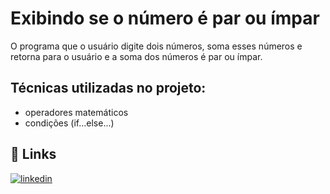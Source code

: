 # Exibindo se o número é par ou ímpar

O programa que o usuário digite dois números, soma esses números e retorna para o usuário e a soma dos números é par ou ímpar.

## Técnicas utilizadas no projeto:

- operadores matemáticos
- condições (if...else...)

## 🔗 Links
[![linkedin](https://img.shields.io/badge/linkedin-0A66C2?style=for-the-badge&logo=linkedin&logoColor=white)](https://www.linkedin.com/in/mateus-carvalho-programador-2b9313249/)


